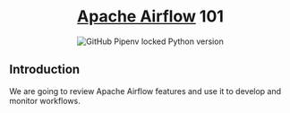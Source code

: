 <h1 align="center">
  <a href="https://github.com/apache/airflow/">Apache Airflow</a> 101
</h1>

<p align="center">
  <img alt="GitHub Pipenv locked Python version" src="https://img.shields.io/github/pipenv/locked/python-version/1995parham-learning/airflow101?style=for-the-badge">
</p>

## Introduction

We are going to review Apache Airflow features and use it to develop and monitor workflows.
